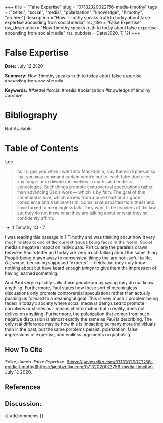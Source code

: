 +++
title = "False Expertise"
slug = "07132020022756-media-timothy"
tags = ["zettel", "social", "media", "polarization", "knowledge", "1timothy", "archive"]
description = "How Timothy speaks truth to today about false expertise abounding from social media"
rss_title = "False Expertise"
rss_description = "How Timothy speaks truth to today about false expertise abounding from social media"
rss_pubdate = Date(2020, 7, 12)
+++



False Expertise
=========

**Date:** July 12 2020

**Summary:** How Timothy speaks truth to today about false expertise abounding from social media

**Keywords:** ##zettel #social #media #polarization #knowledge #1timothy #archive

Bibliography
==========

Not Available

Table of Contents
=========

\toc

> As I urged you when I went into Macedonia, stay there in Ephesus so that you may command certain people not to teach false doctrines any longer or to devote themselves to myths and endless genealogies. Such things promote controversial speculations rather than advancing God’s work — which is by faith. The goal of this command is love, which comes from a pure heart and a good conscience and a sincere faith. Some have departed from these and have turned to meaningless talk. They want to be teachers of the law, but they do not know what they are talking about or what they so confidently affirm.


  * 1 Timothy 1:3 - 7

I was reading this passage in 1 Timothy and was thinking about how it very much relates to one of the current issues being faced in the world. Social media's negative impact on individuals. Particularly the parallels drawn between Paul's letter and today are very much talking about the same thing. People being drawn away to nonsensical things that are not useful to life. Or, worse, becoming supposed "experts" in fields that they truly know nothing about but have heard enough *things* to give them the impression of having learned something.

And Paul very explicitly calls these people out by saying they do not know anything. Furthermore, Paul states how these sort of meaningless discussions only promote controversial speculations rather than actually pushing us forward to a meaningful goal. This is very much a problem being faced in today's society where social media is being used to promote narratives or stories as a means of information but in reality, does not deliver on anything. Furthermore, the polarization that comes from such negative discussion is almost exactly the same as Paul is describing. The only real difference may be how this is impacting so many more individuals than in the past, but the same problems persist: polarization, false impressions of expertise, and endless arguments or quabbling. 
## How To Cite

 Zelko, Jacob. _False Expertise_. [https://jacobzelko.com/07132020022756-media-timothy](https://jacobzelko.com/07132020022756-media-timothy). July 12 2020.
## References
## Discussion: 

{{ addcomments }}
